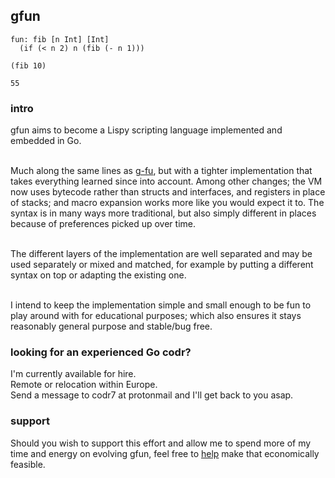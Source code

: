 ## gfun

```
fun: fib [n Int] [Int]
  (if (< n 2) n (fib (- n 1)))

(fib 10)

55
```

### intro
gfun aims to become a Lispy scripting language implemented and embedded in Go.<br/><br/>

Much along the same lines as [g-fu](https://github.com/codr7/g-fu), but with a tighter implementation that takes everything learned since into account. Among other changes; the VM now uses bytecode rather than structs and interfaces, and registers in place of stacks; and macro expansion works more like you would expect it to. The syntax is in many ways more traditional, but also simply different in places because of preferences picked up over time.<br/><br/>

The different layers of the implementation are well separated and may be used separately or mixed and matched, for example by putting a different syntax on top or adapting the existing one.<br/><br/>

I intend to keep the implementation simple and small enough to be fun to play around with for educational purposes; which also ensures it stays reasonably general purpose and stable/bug free.

### looking for an experienced Go codr?
I'm currently available for hire.<br/>
Remote or relocation within Europe.<br/>
Send a message to codr7 at protonmail and I'll get back to you asap.

### support
Should you wish to support this effort and allow me to spend more of my time and energy on evolving gfun, feel free to [help](https://liberapay.com/andreas7/donate) make that economically feasible.